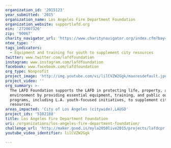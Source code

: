 ```yaml
---
organization_id: '2015123'
year_submitted: '2015'
organization_name: Los Angeles Fire Department Foundation
organization_website: supportlafd.org
ein: '272007326'
zip: '90067'
charity_navigator_url: 'https://www.charitynavigator.org/index.cfm?bay=search.profile&ein=272007326'
ntee_type: ''
tags_indicators:
  - Equipment and training for youth to supplement city resources
twitter: www.twitter.com/lafdfoundation
instagram: www.instagram.com/lafdfoundation
facebook: www.facebook.com/lafdfoundation
org_type: Nonprofit
project_image: 'http://img.youtube.com/vi/lilCVZW2Ggk/maxresdefault.jpg'
project_video: ''
org_summary: >-
  The LAFD Foundation supports the LAFD in protecting life, property, and the
  environment by providing essential equipment, training, and public outreach
  programs, including L.A. youth-focused initiatives, to supplement city
  resources.
areas_impacted: 'City of Los Angeles (citywide),LAUSD'
project_ids: '5102188'
title: Los Angeles Fire Department Foundation
uri: /organizations/los-angeles-fire-department-foundation/
challenge_url: 'http://maker.good.is/myla2050live2015/projects/lafdcpr.html'
youtube_video_identifier: lilCVZW2Ggk

---
```

